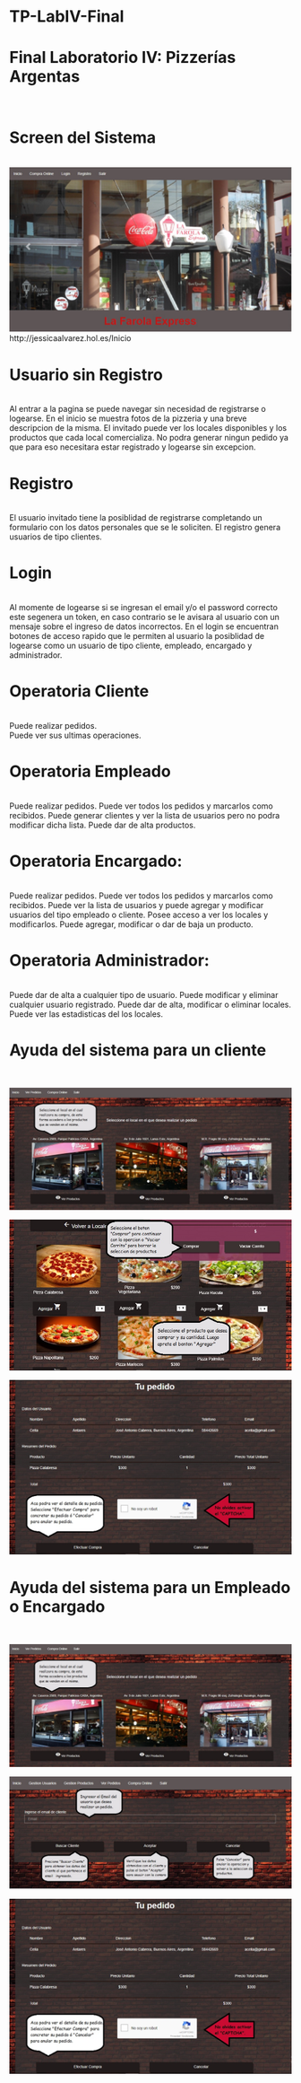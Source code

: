 # TP-LabIV-Final
<div>
<h1>Final Laboratorio IV: Pizzerías Argentas</h1><br>
</div>
<h1>Screen del Sistema</h1><br>
<img src='https://github.com/JessicaAlvarezWidd/TP-LabIV-Final/blob/master/ayudaScreen/inicio.jpg'/><br>
http://jessicaalvarez.hol.es/Inicio<br>
<h1>Usuario sin Registro</h1><br>
<div>
Al entrar a la pagina se puede navegar sin necesidad de registrarse o logearse. En el inicio se muestra fotos de la pizzeria y una breve descripcion de la misma. El invitado puede ver los locales disponibles y los productos que cada local comercializa. No podra generar ningun pedido ya que para eso necesitara estar registrado y logearse sin excepcion.
<div>

<h1>Registro</h1><br>
<div>
El usuario invitado tiene la posiblidad de registrarse completando un formulario con los datos personales que se le soliciten. El registro genera usuarios de tipo clientes.
</div>
<h1>Login</h1><br>
<div>
Al momente de logearse si se ingresan el email y/o el password correcto este segenera un token, en caso contrario se le avisara al usuario con un mensaje sobre el ingreso de datos incorrectos. 
En el login se encuentran botones de acceso rapido que le permiten al usuario la posiblidad de logearse como un usuario de tipo cliente, empleado, encargado y administrador.
</div>
<h1>Operatoria Cliente</h1><br>
<div>
Puede realizar pedidos.<br>
Puede ver sus ultimas operaciones.<br>
</div>
<h1>Operatoria Empleado</h1><br>
<div>
Puede realizar pedidos. 
Puede ver todos los pedidos y marcarlos como recibidos.
Puede generar clientes y ver la lista de usuarios pero no podra modificar dicha lista.
Puede dar de alta productos.
</div>
<h1>Operatoria Encargado:</h1><br>
<div>
Puede realizar pedidos. 
Puede ver todos los pedidos y marcarlos como recibidos.
Puede ver la lista de usuarios y puede agregar y modificar usuarios del tipo empleado o cliente. 
Posee acceso a ver los locales y modificarlos. 
Puede agregar, modificar o dar de baja un producto.
</div>
<h1>Operatoria Administrador:</h1><br>
<div>
Puede dar de alta a cualquier tipo de usuario. Puede modificar y eliminar cualquier usuario registrado.
Puede dar de alta, modificar o eliminar locales.
Puede ver las estadisticas del los locales.
</div>

<h1>Ayuda del sistema para un cliente</h1><br>

<img src='https://github.com/JessicaAlvarezWidd/TP-LabIV-Final/blob/master/ayudaScreen/Ayuda1.jpg'/><br>

<img  src='https://github.com/JessicaAlvarezWidd/TP-LabIV-Final/blob/master/ayudaScreen/Ayuda2.jpg' /><br>

<img  src='https://github.com/JessicaAlvarezWidd/TP-LabIV-Final/blob/master/ayudaScreen/Ayuda3.jpg' /><br>

<h1>Ayuda del sistema para un Empleado o Encargado</h1><br>

<img   src='https://github.com/JessicaAlvarezWidd/TP-LabIV-Final/blob/master/ayudaScreen/Ayuda1.jpg' /><br>

<img  src='https://github.com/JessicaAlvarezWidd/TP-LabIV-Final/blob/master/ayudaScreen/Ayuda2-5empleado.jpg' /><br>

<img  src='https://github.com/JessicaAlvarezWidd/TP-LabIV-Final/blob/master/ayudaScreen/Ayuda3.jpg' /><br>

